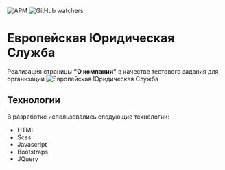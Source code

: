 ![APM](https://img.shields.io/apm/l/european-legal-ervice) ![GitHub watchers](https://img.shields.io/github/watchers/anpilogov-com/european-legal-ervice?style=social)

# Европейская Юридическая Служба

Реализация страницы **"О компании"** в качестве тестового задания для организации ![Европейская Юридическая Служба](http://www.els24.com/)

## Технологии
В разработке использовались следующие технологии:
* HTML
* Scss
* Javascript
* Bootstraps
* JQuery
 

